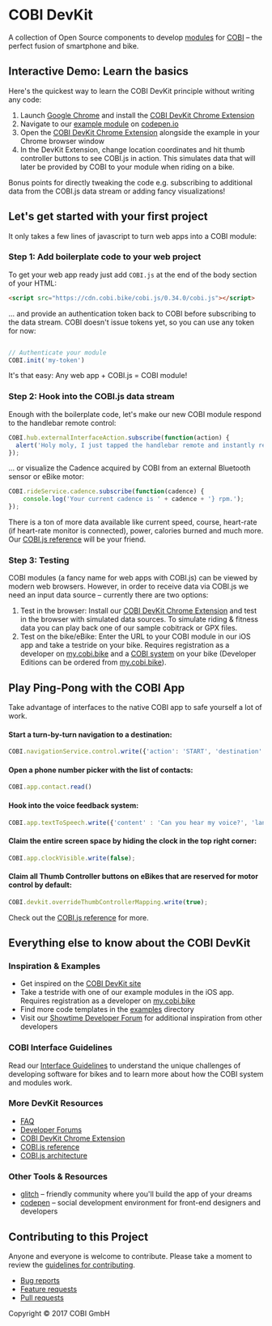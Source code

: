 # COBI DevKit

A collection of Open Source components to develop [modules](https://cobi.bike/devkit) for [COBI](https://cobi.bike) – the perfect fusion of smartphone and bike.

## Interactive Demo: Learn the basics

Here's the quickest way to learn the COBI DevKit principle without writing any code:

1. Launch [Google Chrome](https://chrome.com) and install the [COBI DevKit Chrome Extension](https://chrome.google.com/webstore/detail/cobi-devkit-simulator/hpdhkapigojggienmiejhblkhenjdbno)
2. Navigate to our [example module](https://codepen.io) on [codepen.io](https://codepen.io)
3. Open the [COBI DevKit Chrome Extension](https://chrome.google.com/webstore/detail/cobi-devkit-simulator/hpdhkapigojggienmiejhblkhenjdbno) alongside the example in your Chrome browser window
4. In the DevKit Extension, change location coordinates and hit thumb controller buttons to see COBI.js in action. This simulates data that will later be provided by COBI to your module when riding on a bike.

Bonus points for directly tweaking the code e.g. subscribing to additional data from the COBI.js data stream or adding fancy visualizations!

## Let's get started with your first project

It only takes a few lines of javascript to turn web apps into a COBI module:

### Step 1: Add boilerplate code to your web project

To get your web app ready just add `COBI.js` at the end of the body section of your HTML:
```html
<script src="https://cdn.cobi.bike/cobi.js/0.34.0/cobi.js"></script>
```
... and provide an authentication token back to COBI before subscribing to the data stream. COBI doesn't issue tokens yet, so you can use any token for now: 
```javascript

// Authenticate your module
COBI.init('my-token')
```

It's that easy: Any web app + COBI.js = COBI module!

### Step 2: Hook into the COBI.js data stream

Enough with the boilerplate code, let's make our new COBI module respond to the handlebar remote control:

```javascript
COBI.hub.externalInterfaceAction.subscribe(function(action) {
  alert('Holy moly, I just tapped the handlebar remote and instantly received this ' + action + ' in my web app');
});
```

... or visualize the Cadence acquired by COBI from an external Bluetooth sensor or eBike motor:

```javascript
COBI.rideService.cadence.subscribe(function(cadence) {
    console.log('Your current cadence is ' + cadence + '} rpm.');
});
```

There is a ton of more data available like current speed, course, heart-rate (if heart-rate monitor is connected), power, calories burned and much more. Our [COBI.js reference](https://cobi-bike.github.io/COBI.js/) will be your friend.

### Step 3: Testing

COBI modules (a fancy name for web apps with COBI.js) can be viewed by modern web browsers. However, in order to receive data via COBI.js we need an input data source – currently there are two options:
1. Test in the browser: Install our [COBI DevKit Chrome Extension](https://chrome.google.com/webstore/detail/cobi-devkit-simulator/hpdhkapigojggienmiejhblkhenjdbno) and test in the browser with simulated data sources. To simulate riding & fitness data you can play back one of our sample cobitrack or GPX files.
2. Test on the bike/eBike: Enter the URL to your COBI module in our iOS app and take a testride on your bike. Requires registration as a developer on [my.cobi.bike](https://my.cobi.bike) and a [COBI system](https://get.cobi.bike) on your bike (Developer Editions can be ordered from [my.cobi.bike](https://my.cobi.bike)).

## Play Ping-Pong with the COBI App

Take advantage of interfaces to the native COBI app to safe yourself a lot of work.

#### Start a turn-by-turn navigation to a destination:
```javascript
COBI.navigationService.control.write({'action': 'START', 'destination': {'latitude': 50.110924,'longitude': 8.682127}})
```
#### Open a phone number picker with the list of contacts:
```javascript
COBI.app.contact.read()
```
#### Hook into the voice feedback system:
```javascript
COBI.app.textToSpeech.write({'content' : 'Can you hear my voice?', 'language' : 'en-US'})
```
#### Claim the entire screen space by hiding the clock in the top right corner:
```javascript
COBI.app.clockVisible.write(false);
```
#### Claim all Thumb Controller buttons on eBikes that are reserved for motor control by default:
```javascript
COBI.devkit.overrideThumbControllerMapping.write(true);
```

Check out the [COBI.js reference](https://cobi-bike.github.io/COBI.js/) for more.

## Everything else to know about the COBI DevKit

### Inspiration & Examples 

* Get inspired on the [COBI DevKit site](https://cobi.bike/devkit)
* Take a testride with one of our example modules in the iOS app. Requires registration as a developer on [my.cobi.bike](https://my.cobi.bike)
* Find more code templates in the [examples](examples) directory 
* Visit our [Showtime Developer Forum](https://forums.cobi.bike/c/showtime) for additional inspiration from other developers

### COBI Interface Guidelines

Read our [Interface Guidelines](interface-guidelines.md) to understand the unique challenges of developing software for bikes and to learn more about how the COBI system and modules work.

### More DevKit Resources

- [FAQ](FAQ.md)
- [Developer Forums](https://forums.cobi.bike)
- [COBI DevKit Chrome Extension](https://github.com/cobi-bike/COBI.js-simulator)
- [COBI.js reference](https://cobi-bike.github.io/COBI.js/)
- [COBI.js architecture](COBI.js-architecture.png)

### Other Tools & Resources

- [glitch](https://glitch.com/) – friendly community where you'll build the app of your dreams
- [codepen](https://codepen.io/) – social development environment for front-end designers and developers

## Contributing to this Project

Anyone and everyone is welcome to contribute. Please take a moment to review the [guidelines for contributing](CONTRIBUTING.md).

* [Bug reports](CONTRIBUTING.md#bugs)
* [Feature requests](CONTRIBUTING.md#features)
* [Pull requests](CONTRIBUTING.md#pull-requests)

Copyright © 2017 COBI GmbH
